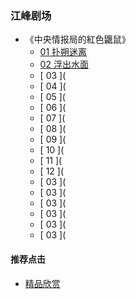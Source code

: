 

### 江峰剧场
- 《中央情报局的紅色鼴鼠》
  - [ 01 扑朔迷离 ](https://youtu.be/WGYvPtTj9-Q)
  - [ 02 浮出水面 ](https://youtu.be/Vs2Ms6hExQA)
  - [ 03 ](
  - [ 04 ](
  - [ 05 ](
  - [ 06 ](
  - [ 07 ](
  - [ 08 ](
  - [ 09 ](
  - [ 10 ](
  - [ 11 ](
  - [ 12 ](
  - [ 03 ](
  - [ 03 ](
  - [ 03 ](
  - [ 03 ](
  - [ 03 ](
  - [ 03 ](





#### 推荐点击
- [精品欣赏](https://summer200.github.io/content/main)
